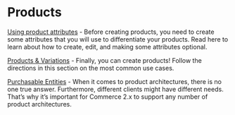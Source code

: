 # Products

[Using product attributes](product-attributes.rst) - Before creating products, you need to create some attributes that you will
use to differentiate your products. Read here to learn about how to create, edit, and making some attributes optional.

[Products & Variations](products.rst) - Finally, you can create products! Follow the directions in this section on the
most common use cases.

[Purchasable Entities](purchasable-entities.rst) - When it comes to product architectures, there is no one true answer.
Furthermore, different clients might have different needs. That’s why it’s important for Commerce 2.x to support any
number of product architectures.
